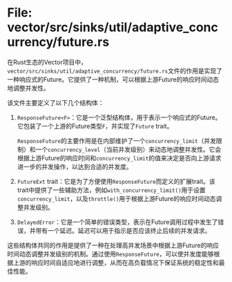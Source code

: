 # File: vector/src/sinks/util/adaptive_concurrency/future.rs

在Rust生态的Vector项目中，`vector/src/sinks/util/adaptive_concurrency/future.rs`文件的作用是实现了一种响应式的Future。它提供了一种机制，可以根据上游Future的响应时间动态地调整并发性。

该文件主要定义了以下几个结构体：

1. `ResponseFuture<F>`：它是一个泛型结构体，用于表示一个响应式的Future。它包装了一个上游的Future类型`F`，并实现了`Future` trait。

    `ResponseFuture`的主要作用是在内部维护了一个`concurrency_limit`（并发限制）和一个`concurrency_level`（当前并发级别）来动态地调整并发性。它会根据上游Future的响应时间和`concurrency_limit`的值来决定是否向上游请求进一步的并发操作，以达到合适的并发度。

2. `FutureExt` trait：它是为了方便使用`ResponseFuture`而定义的扩展trait。该trait中提供了一些辅助方法，例如`with_concurrency_limit()`用于设置`concurrency_limit`，以及`throttle()`用于根据上游Future的响应时间动态调整并发级别。

3. `DelayedError`：它是一个简单的错误类型，表示在Future调用过程中发生了错误，并带有一个延迟。延迟可以用于指示是否应该终止后续的并发请求。

这些结构体共同的作用是提供了一种在处理高并发场景中根据上游Future的响应时间动态调整并发级别的机制。通过使用`ResponseFuture`，可以使并发度能够根据上游的响应时间自适应地进行调整，从而在高负载情况下保证系统的稳定性和最佳性能。


